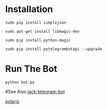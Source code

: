 # Installation

```
sudo pip install simplejson

sudo apt-get install libmagic-dev

sudo pip install python-magic

sudo pip install pytelegrambotapi --upgrade
```

# Run The Bot

`python bot.py`




#See Also
[jack-telegram-bot](https://github.com/SEEDTEAM/jack-telegram-bot)

[polaris](https://github.com/luksireiku/polaris)
